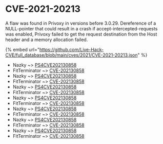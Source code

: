 # CVE-2021-20213

A flaw was found in Privoxy in versions before 3.0.29. Dereference of a NULL-pointer that could result in a crash if accept-intercepted-requests was enabled, Privoxy failed to get the request destination from the Host header and a memory allocation failed.

{% embed url="https://github.com/Live-Hack-CVE/full_database/blob/main/cves/2021/CVE-2021-20213.json" %}


* Nazky ~> [PS4CVE202130858](https://www.alice-snow.ru/2021/database/cve-2021-20213/ps4cve202130858-nazky)
* FitTerminator ~> [CVE-202130858](https://www.alice-snow.ru/2021/database/cve-2021-20213/cve-202130858-fitterminator)
* Nazky ~> [PS4CVE202130858](https://www.alice-snow.ru/2021/database/cve-2021-20213/ps4cve202130858-nazky)
* FitTerminator ~> [CVE-202130858](https://www.alice-snow.ru/2021/database/cve-2021-20213/cve-202130858-fitterminator)
* Nazky ~> [PS4CVE202130858](https://www.alice-snow.ru/2021/database/cve-2021-20213/ps4cve202130858-nazky)
* FitTerminator ~> [CVE-202130858](https://www.alice-snow.ru/2021/database/cve-2021-20213/cve-202130858-fitterminator)
* Nazky ~> [PS4CVE202130858](https://www.alice-snow.ru/2021/database/cve-2021-20213/ps4cve202130858-nazky)
* FitTerminator ~> [CVE-202130858](https://www.alice-snow.ru/2021/database/cve-2021-20213/cve-202130858-fitterminator)
* Nazky ~> [PS4CVE202130858](https://www.alice-snow.ru/2021/database/cve-2021-20213/ps4cve202130858-nazky)
* FitTerminator ~> [CVE-202130858](https://www.alice-snow.ru/2021/database/cve-2021-20213/cve-202130858-fitterminator)
* Nazky ~> [PS4CVE202130858](https://www.alice-snow.ru/2021/database/cve-2021-20213/ps4cve202130858-nazky)
* FitTerminator ~> [CVE-202130858](https://www.alice-snow.ru/2021/database/cve-2021-20213/cve-202130858-fitterminator)
* Nazky ~> [PS4CVE202130858](https://www.alice-snow.ru/2021/database/cve-2021-20213/ps4cve202130858-nazky)
* FitTerminator ~> [CVE-202130858](https://www.alice-snow.ru/2021/database/cve-2021-20213/cve-202130858-fitterminator)
